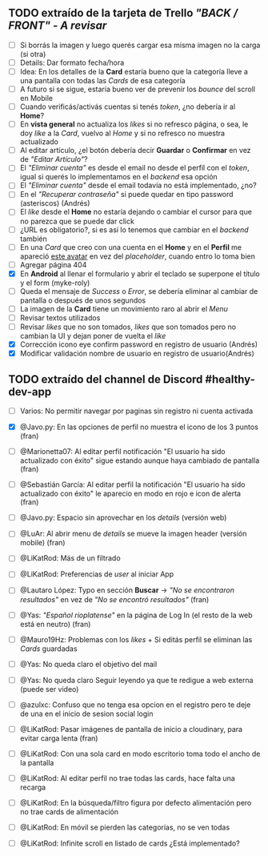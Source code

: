 ## TODO extraído de la tarjeta de Trello _"BACK / FRONT" - A revisar_

- [ ] Si borrás la imagen y luego querés cargar esa misma imagen no la carga (si otra)
- [ ] Details: Dar formato fecha/hora
- [ ] Idea: En los detalles de la **Card** estaría bueno que la categoría lleve a una pantalla con todas las _Cards_ de esa categoría
- [ ] A futuro si se sigue, estaría bueno ver de prevenir los _bounce_ del scroll en Mobile
- [ ] Cuando verificás/activás cuentas si tenés _token_, ¿no debería ir al **Home**?
- [ ] En **vista general** no actualiza los _likes_ si no refresco página, o sea, le doy _like_ a la _Card_, vuelvo al _Home_ y si no refresco no muestra actualizado
- [ ] Al editar artículo, ¿el botón debería decir **Guardar** o **Confirmar** en vez de _"Editar Artículo"_?
- [ ] El _"Eliminar cuenta"_ es desde el email no desde el perfil con el _token_, igual si querés lo implementamos en el _backend_ esa opción
- [ ] El _"Eliminar cuenta"_ desde el email todavía no está implementado, ¿no?
- [ ] En el _"Recuperar contraseña"_ si puede quedar en tipo password (asteriscos) (Andrés)
- [ ] El _like_ desde el **Home** no estaría dejando o cambiar el cursor para que no parezca que se puede dar click
- [ ] ¿URL es obligatorio?, si es así lo tenemos que cambiar en el _backend_ también
- [ ] En una _Card_ que creo con una cuenta en el **Home** y en el **Perfil** me apareció [este avatar](https://us.123rf.com/450wm/apoev/apoev1612/apoev161200008/68697464-icono-de-perfil-avatar-por-defecto-marcador-de-posici%C3%B3n-gray.jpg?ver=6) en vez del _placeholder_, cuando entro lo toma bien
- [ ] Agregar página 404
- [x] En **Android** al llenar el formulario y abrir el teclado se superpone el título y el form (myke-roly)
- [ ] Queda el mensaje de _Success_ o _Error_, se debería eliminar al cambiar de pantalla o después de unos segundos
- [ ] La imagen de la **Card** tiene un movimiento raro al abrir el _Menu_
- [ ] Revisar textos utilizados
- [ ] Revisar _likes_ que no son tomados, _likes_ que son tomados pero no cambian la UI y dejan poner de vuelta el _like_
- [x] Corrección icono eye confirm password en registro de usuario (Andrés)
- [x] Modificar validación nombre de usuario en registro de usuario(Andrés)

## TODO extraído del channel de Discord #healthy-dev-app
- [ ] Varios: No permitir navegar por paginas sin registro ni cuenta activada
- [x] @Javo.py: En las opciones de perfil no muestra el icono de los 3 puntos (fran)
- [ ] @Marionetta07: Al editar perfil notificación "El usuario ha sido actualizado con éxito" sigue estando aunque haya cambiado de pantalla (fran)
- [ ] @Sebastián García: Al editar perfil la notificación "El usuario ha sido actualizado con éxito" le aparecio en modo en rojo e icon de alerta  (fran)
- [ ] @Javo.py: Espacio sin aprovechar en los _details_ (versión web)
- [ ] @LuAr: Al abrir menu de _details_ se mueve la imagen header (versión mobile)  (fran)
- [ ] @LiKatRod: Más de un filtrado
- [ ] @LiKatRod: Preferencias de _user_ al iniciar App
- [ ] @Lautaro López: Typo en sección **Buscar** -> _"No se encontraron resultados"_ en vez de _"No se encontró resultados"_  (fran)
- [ ] @Yas: _"Español rioplatense"_ en la página de Log In (el resto de la web está en neutro)  (fran)
- [ ] @Mauro19Hz: Problemas con los _likes_ + Si editás perfil se eliminan las _Cards_ guardadas
- [ ] @Yas: No queda claro el objetivo del mail
- [ ] @Yas: No queda claro Seguir leyendo ya que te redigue a web externa (puede ser video)
- [ ] @azulxc: Confuso que no tenga esa opcion en el registro pero te deje de una en el inicio de sesion social login
- [ ] @LiKatRod: Pasar imágenes de pantalla de inicio a cloudinary, para evitar carga lenta  (fran)
- [ ] @LiKatRod: Con una sola card en modo escritorio toma todo el ancho de la pantalla
- [ ] @LiKatRod: Al editar perfil no trae todas las cards, hace falta una recarga
- [ ] @LiKatRod: En la búsqueda/filtro figura por defecto alimentación pero no trae cards de alimentación
- [ ] @LiKatRod: En móvil se pierden las categorías, no se ven todas
- [ ] @LiKatRod: Infinite scroll en listado de cards ¿Está implementado?




